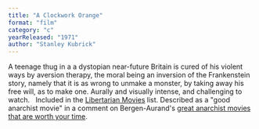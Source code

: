 ```yaml
---
title: "A Clockwork Orange"
format: "film"
category: "c"
yearReleased: "1971"
author: "Stanley Kubrick"
---
```

A teenage thug in a a dystopian near-future  Britain is cured of his violent ways by aversion therapy, the moral  being an inversion of the Frankenstein story, namely that it is as  wrong to unmake a monster, by taking away his free will, as to make  one. Aurally and visually intense, and challenging to watch.
 
Included in the <a href="http://libertarianmovies.net/"> Libertarian Movies</a> list. Described as a "good anarchist movie"  in a comment on Bergen-Aurand's <a href="http://www.tasteofcinema.com/2015/20-great-anarchist-movies-that-are-worth-your-time/2/">great anarchist movies that are worth your time</a>.